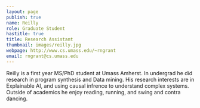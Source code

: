 ```yaml
---
layout: page
publish: true
name: Reilly
role: Graduate Student
hastitle: true 
title: Research Assistant
thumbnail: images/reilly.jpg
webpage: http://www.cs.umass.edu/~rngrant
email: rngrant@cs.umass.edu
---
```


Reilly is a first year MS/PhD student at Umass Amherst.
In undergrad he did research in program synthesis and Data mining.
His research interests are in Explainable AI, and using causal
infrence to understand complex systems. Outside of academics he
enjoy reading, running, and swing and contra dancing.
